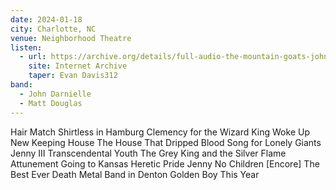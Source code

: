 ```yaml
---
date: 2024-01-18
city: Charlotte, NC
venue: Neighborhood Theatre
listen:
  - url: https://archive.org/details/full-audio-the-mountain-goats-john-matt-duo-neighborhood-theatre-charlotte-1-18-2024
    site: Internet Archive
    taper: Evan Davis312
band:
  - John Darnielle
  - Matt Douglas
---
```

Hair Match
Shirtless in Hamburg
Clemency for the Wizard King
Woke Up New
Keeping House
The House That Dripped Blood
Song for Lonely Giants
Jenny III
Transcendental Youth
The Grey King and the Silver Flame Attunement 
Going to Kansas
Heretic Pride
Jenny
No Children
[Encore]
The Best Ever Death Metal Band in Denton
Golden Boy
This Year
